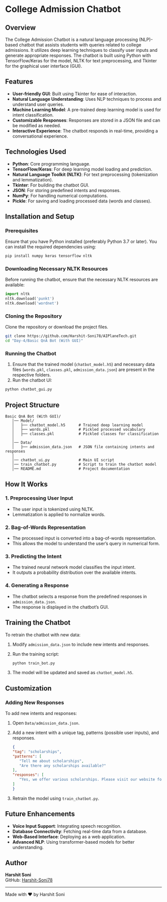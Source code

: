 # College Admission Chatbot

## Overview

The College Admission Chatbot is a natural language processing (NLP)-based chatbot that assists students with queries related to college admissions. It utilizes deep learning techniques to classify user inputs and generate appropriate responses. The chatbot is built using Python with TensorFlow/Keras for the model, NLTK for text preprocessing, and Tkinter for the graphical user interface (GUI).

## Features

- **User-friendly GUI**: Built using Tkinter for ease of interaction.
- **Natural Language Understanding**: Uses NLP techniques to process and understand user queries.
- **Machine Learning Model**: A pre-trained deep learning model is used for intent classification.
- **Customizable Responses**: Responses are stored in a JSON file and can be modified as needed.
- **Interactive Experience**: The chatbot responds in real-time, providing a conversational experience.

## Technologies Used

- **Python**: Core programming language.
- **TensorFlow/Keras**: For deep learning model loading and prediction.
- **Natural Language Toolkit (NLTK)**: For text preprocessing (tokenization and lemmatization).
- **Tkinter**: For building the chatbot GUI.
- **JSON**: For storing predefined intents and responses.
- **NumPy**: For handling numerical computations.
- **Pickle**: For saving and loading processed data (words and classes).

## Installation and Setup

### Prerequisites

Ensure that you have Python installed (preferably Python 3.7 or later). You can install the required dependencies using:

```sh
pip install numpy keras tensorflow nltk
```

### Downloading Necessary NLTK Resources

Before running the chatbot, ensure that the necessary NLTK resources are available:

```python
import nltk
nltk.download('punkt')
nltk.download('wordnet')
```

### Cloning the Repository

Clone the repository or download the project files.

```sh
git clone https://github.com/Harshit-Soni78/AIPlaneTech.git
cd "Day-4/Basic QnA Bot (With GUI)"
```

### Running the Chatbot

1. Ensure that the trained model (`chatbot_model.h5`) and necessary data files (`words.pkl`, `classes.pkl`, `admission_data.json`) are present in the respective folders.
2. Run the chatbot UI:

```sh
python chatbot_gui.py
```

## Project Structure

```
Basic QnA Bot (With GUI)/
   │── Model/
   │   ├── chatbot_model.h5      # Trained deep learning model
   │   ├── words.pkl             # Pickled processed vocabulary
   │   ├── classes.pkl           # Pickled classes for classification
   │
   │── Data/
   │   ├── admission_data.json   # JSON file containing intents and responses
   │
   │── chatbot_ui.py             # Main UI script
   │── train_chatbot.py          # Script to train the chatbot model
   │── README.md                 # Project documentation
```

## How It Works

### 1. **Preprocessing User Input**

- The user input is tokenized using NLTK.
- Lemmatization is applied to normalize words.

### 2. **Bag-of-Words Representation**

- The processed input is converted into a bag-of-words representation.
- This allows the model to understand the user’s query in numerical form.

### 3. **Predicting the Intent**

- The trained neural network model classifies the input intent.
- It outputs a probability distribution over the available intents.

### 4. **Generating a Response**

- The chatbot selects a response from the predefined responses in `admission_data.json`.
- The response is displayed in the chatbot’s GUI.

## Training the Chatbot

To retrain the chatbot with new data:

1. Modify `admission_data.json` to include new intents and responses.
2. Run the training script:

   ```sh
   python train_bot.py
   ```

3. The model will be updated and saved as `chatbot_model.h5`.

## Customization

### Adding New Responses

To add new intents and responses:

1. Open `Data/admission_data.json`.
2. Add a new intent with a unique tag, patterns (possible user inputs), and responses.

   ```json
   {
   "tag": "scholarships",
   "patterns": [
      "Tell me about scholarships",
      "Are there any scholarships available?"
   ],
   "responses": [
      "Yes, we offer various scholarships. Please visit our website for more details."
   ]
   }
   ```

3. Retrain the model using `train_chatbot.py`.

## Future Enhancements

- **Voice Input Support**: Integrating speech recognition.
- **Database Connectivity**: Fetching real-time data from a database.
- **Web-Based Interface**: Deploying as a web application.
- **Advanced NLP**: Using transformer-based models for better understanding.

## Author

**Harshit Soni**  
GitHub: [Harshit-Soni78](https://github.com/Harshit-Soni78)

---
Made with ❤️ by Harshit Soni
